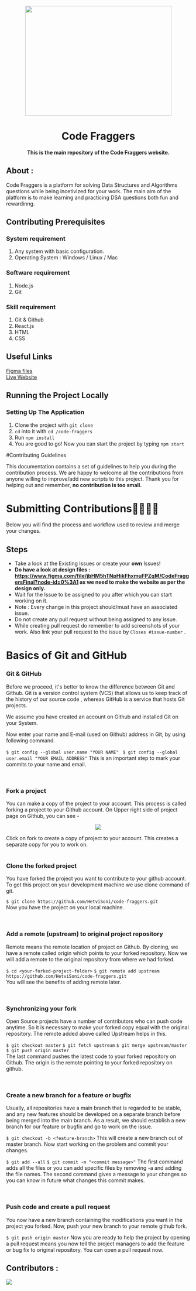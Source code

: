 <p align="center">
	<img src="https://hetvisoni.github.io/code-fraggers/static/media/logohorizontal.7d18bf5b307d17f05e43.png" width=400px height=300px>
	<h1 align="center"> Code Fraggers </h1>
		<p align="center">
			<b>This is the main repository of the Code Fraggers website. </b> 
		</p>  
</p>

## About :

Code Fraggers is a platform for solving Data Structures and Algorithms questions while being incetivized for your work. The main aim of the platform is to make learning and practicing DSA questions both fun and rewardinng.

## Contributing Prerequisites

### System requirement

1. Any system with basic configuration.
2. Operating System : Windows / Linux / Mac


### Software requirement

1. Node.js
3. Git

### Skill requirement

1. Git & Github
2. React.js
3. HTML
4. CSS

## Useful Links
[Figma files](https://www.figma.com/file/jbHM5hTNpHikFhxmuFPZqM/CodeFraggersFinal?node-id=0%3A1) <br>
[Live Website](https://hetvisoni.github.io/code-fraggers/)

## Running the Project Locally

### Setting Up The Application

1. Clone the project with `git clone`
2. `cd` into it with `cd /code-fraggers`
3. Run `npm install`
4. You are good to go! Now you can start the project by typing `npm start`

 #Contributing Guidelines

This documentation contains a set of guidelines to help you during the contribution process. 
We are happy to welcome all the contributions from anyone willing to improve/add new scripts to this project. Thank you for helping out and remember,
**no contribution is too small.**

# Submitting Contributions👩‍💻👨‍💻
Below you will find the process and workflow used to review and merge your changes.

## Steps
- Take a look at the Existing Issues or create your **own** Issues!
- **Do have a look at design files : https://www.figma.com/file/jbHM5hTNpHikFhxmuFPZqM/CodeFraggersFinal?node-id=0%3A1 as we need to make the website as per the design only.**
- Wait for the Issue to be assigned to you after which you can start working on it.
- Note : Every change in this project should/must have an associated issue. 
- Do not create any pull request without being assigned to any issue.
- While creating pull request do remember to add screenshots of your work. Also link your pull request to the issue by `Closes #issue-number` .

# Basics of Git and GitHub

### Git & GitHub

Before we proceed, it's better to know the difference between Git and Github. Git is a version control system (VCS) that allows us to keep track of the history of our source code , whereas GitHub is a service that hosts Git projects. 

We assume you have created an account on Github and installed Git on your System.

Now enter your name and E-mail (used on Github) address in Git, by using following command.

`$ git config --global user.name "YOUR NAME"`
` $ git config --global user.email "YOUR EMAIL ADDRESS"`
This is an important step to mark your commits to your name and email.

<br />

### Fork a project

You can make a copy of the project to your account. This process is called forking a project to your Github account. On Upper right side of project page on Github, you can see -

<p align="center">  <img  src="https://i.imgur.com/P0n6f97.png">  </p>
Click on fork to create a copy of project to your account. This creates a separate copy for you to work on.

<br />

<br />

### Clone the forked project

You have forked the project you want to contribute to your github account. To get this project on your development machine we use clone command of git.

`$ git clone https://github.com/HetviSoni/code-fraggers.git` <br/>
Now you have the project on your local machine.

<br />

### Add a remote (upstream) to original project repository

Remote means the remote location of project on Github. By cloning, we have a remote called origin which points to your forked repository. Now we will add a remote to the original repository from where we had forked.

`$ cd <your-forked-project-folder>`
`$ git remote add upstream https://github.com/HetviSoni/code-fraggers.git` <br/>
You will see the benefits of adding remote later.

<br />

### Synchronizing your fork

Open Source projects have a number of contributors who can push code anytime. So it is necessary to make your forked copy equal with the original repository. The remote added above called Upstream helps in this.

`$ git checkout master`
`$ git fetch upstream`
`$ git merge upstream/master`
`$ git push origin master` <br/>
The last command pushes the latest code to your forked repository on Github. The origin is the remote pointing to your forked repository on github.

<br />

### Create a new branch for a feature or bugfix

Usually, all repositories have a main branch that is regarded to be stable, and any new features should be developed on a separate branch before being merged into the main branch. As a result, we should establish a new branch for our feature or bugfix and go to work on the issue. 

`$ git checkout -b <feature-branch>`
This will create a new branch out of master branch. Now start working on the problem and commit your changes.

`$ git add --all`
`$ git commit -m "<commit message>"`
The first command adds all the files or you can add specific files by removing -a and adding the file names. The second command gives a message to your changes so you can know in future what changes this commit makes.

<br />

### Push code and create a pull request

You now have a new branch containing the modifications you want in the project you forked. Now, push your new branch to your remote github fork. 

`$ git push origin master`
Now you are ready to help the project by opening a pull request means you now tell the project managers to add the feature or bug fix to original repository. You can open a pull request now.

## Contributors :

<a  href  =  "https://github.com/HetviSoni/code-fraggers/graphs/contributors">

<img  src  =  "https://contrib.rocks/image?repo=HetviSoni/code-fraggers"/>

</a>
